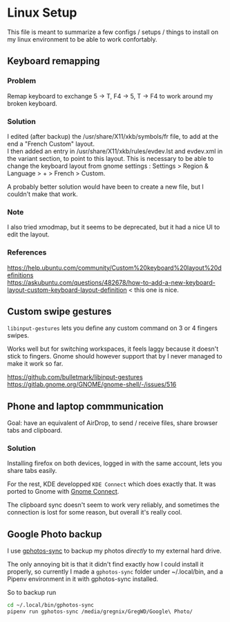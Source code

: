 # Linux Setup

This file is meant to summarize a few configs / setups / things to install on my linux environment to be able to work confortably.

## Keyboard remapping

### Problem

Remap keyboard to exchange 5 -> T, F4 -> 5, T -> F4 to work around my broken keyboard.

### Solution

I edited (after backup) the /usr/share/X11/xkb/symbols/fr file, to add at the end a "French Custom" layout.  
I then added an entry in /usr/share/X11/xkb/rules/evdev.lst and evdev.xml in the variant section, to point to this layout. This is necessary to be able to change the keyboard layout from gnome settings : Settings > Region & Language > + > French > Custom.

A probably better solution would have been to create a new file, but I couldn't make that work.

### Note 

I also tried xmodmap, but it seems to be deprecated, but it had a nice UI to edit the layout.

### References

https://help.ubuntu.com/community/Custom%20keyboard%20layout%20definitions  
https://askubuntu.com/questions/482678/how-to-add-a-new-keyboard-layout-custom-keyboard-layout-definition < this one is nice.


## Custom swipe gestures

`libinput-gestures` lets you define any custom command on 3 or 4 fingers swipes.

Works well but for switching workspaces, it feels laggy because it doesn't stick to fingers. Gnome should however support that by I never managed to make it work so far.

https://github.com/bulletmark/libinput-gestures  
https://gitlab.gnome.org/GNOME/gnome-shell/-/issues/516

## Phone and laptop commmunication

Goal: have an equivalent of AirDrop, to send / receive files, share browser tabs and clipboard.

### Solution

Installing firefox on both devices, logged in with the same account, lets you share tabs easily.

For the rest, KDE developped `KDE Connect` which does exactly that. It was ported to Gnome with [Gnome Connect](https://extensions.gnome.org/extension/1319/gsconnect/).

The clipboard sync doesn't seem to work very reliably, and sometimes the connection is lost for some reason, but overall it's really cool.

## Google Photo backup

I use [gphotos-sync](https://github.com/gilesknap/gphotos-sync) to backup my photos _directly_ to my external hard drive.

The only annoying bit is that it didn't find exactly how I could install it properly, so currently I made a `gphotos-sync` folder under ~/.local/bin, and a Pipenv environment in it with gphotos-sync installed.

So to backup run
```bash
cd ~/.local/bin/gphotos-sync
pipenv run gphotos-sync /media/gregnix/GregWD/Google\ Photo/
```

